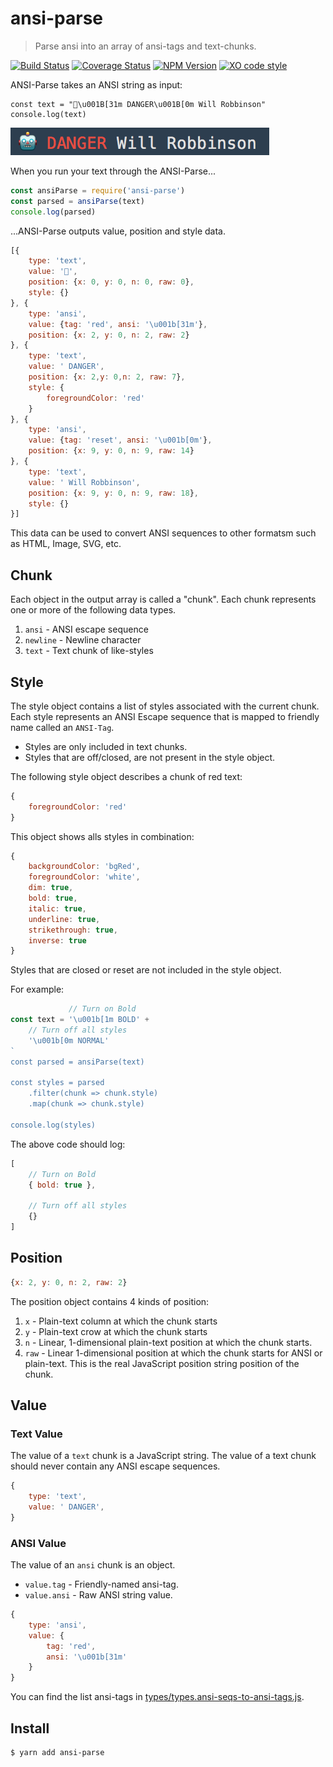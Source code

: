 # ansi-parse

> Parse ansi into an array of ansi-tags and text-chunks.

[![Build Status](https://travis-ci.org/F1LT3R/ansi-parse.svg?branch=master)](https://travis-ci.org/F1LT3R/ansi-parse)
[![Coverage Status](https://coveralls.io/repos/github/F1LT3R/ansi-parse/badge.svg?branch=master)](https://coveralls.io/github/F1LT3R/ansi-parse?branch=master)
[![NPM Version](https://img.shields.io/npm/v/ansi-parse.svg)](https://www.npmjs.com/package/ansi-parse)
[![XO code style](https://img.shields.io/badge/code_style-XO-5ed9c7.svg)](https://github.com/sindresorhus/xo)

ANSI-Parse takes an ANSI string as input:

```plain
const text = "🤖\u001B[31m DANGER\u001B[0m Will Robbinson"
console.log(text)
```

![Danger Will Robbinson](danger-will-robbinson.png)

When you run your text through the ANSI-Parse...

```js
const ansiParse = require('ansi-parse')
const parsed = ansiParse(text)
console.log(parsed)
```

...ANSI-Parse outputs value, position and style data.

```js
[{
    type: 'text',
    value: '🤖',
    position: {x: 0, y: 0, n: 0, raw: 0},
    style: {}
}, {
    type: 'ansi',
    value: {tag: 'red', ansi: '\u001b[31m'},
    position: {x: 2, y: 0, n: 2, raw: 2}
}, {
    type: 'text',
    value: ' DANGER',
    position: {x: 2,y: 0,n: 2, raw: 7},
    style: {
        foregroundColor: 'red'
    }
}, {
    type: 'ansi',
    value: {tag: 'reset', ansi: '\u001b[0m'},
    position: {x: 9, y: 0, n: 9, raw: 14}
}, {
    type: 'text',
    value: ' Will Robbinson',
    position: {x: 9, y: 0, n: 9, raw: 18},
    style: {}
}]
```

This data can be used to convert ANSI sequences to other formatsm such as HTML, Image, SVG, etc.

## Chunk

Each object in the output array is called a "chunk". Each chunk represents one or more of the following data types.

1. `ansi` - ANSI escape sequence
1. `newline` - Newline character
1. `text` - Text chunk of like-styles

## Style

The style object contains a list of styles associated with the current chunk. Each style represents an ANSI Escape sequence that is mapped to  friendly name called an `ANSI-Tag`.

- Styles are only included in text chunks.
- Styles that are off/closed, are not present in the style object. 

The following style object describes a chunk of red text:

```js
{
    foregroundColor: 'red'
}
```

This object shows alls styles in combination:

```js
{
    backgroundColor: 'bgRed',
    foregroundColor: 'white',
    dim: true,
    bold: true,
    italic: true,
    underline: true,
    strikethrough: true,
    inverse: true
}
```

Styles that are closed or reset are not included in the style object. 

For example:

```js
             // Turn on Bold
const text = '\u001b[1m BOLD' +
    // Turn off all styles
    '\u001b[0m NORMAL'
`
const parsed = ansiParse(text)

const styles = parsed
    .filter(chunk => chunk.style)
    .map(chunk => chunk.style)

console.log(styles)
```

The above code should log:

```js
[
    // Turn on Bold
    { bold: true },

    // Turn off all styles
    {}
]
```

## Position

```js
{x: 2, y: 0, n: 2, raw: 2}
```

The position object contains 4 kinds of position:

1. `x` - Plain-text column at which the chunk starts
1. `y` - Plain-text crow at which the chunk starts
1. `n` - Linear, 1-dimensional plain-text position at which the chunk starts.
1. `raw` - Linear 1-dimensional position at which the chunk starts for ANSI or plain-text. This is the real JavaScript position string position of the chunk.

## Value

### Text Value

The value of a `text` chunk is a JavaScript string. The value of a text chunk should never contain any ANSI escape sequences.

```js
{
    type: 'text',
    value: ' DANGER',
}
```

### ANSI Value

The value of an `ansi` chunk is an object. 

- `value.tag` - Friendly-named ansi-tag.
- `value.ansi` - Raw ANSI string value.

```js
{
    type: 'ansi',
    value: {
        tag: 'red',
        ansi: '\u001b[31m'
    }
}
```

You can find the list ansi-tags in [types/types.ansi-seqs-to-ansi-tags.js](types/types.ansi-seqs-to-ansi-tags.js).

## Install

```
$ yarn add ansi-parse
```

